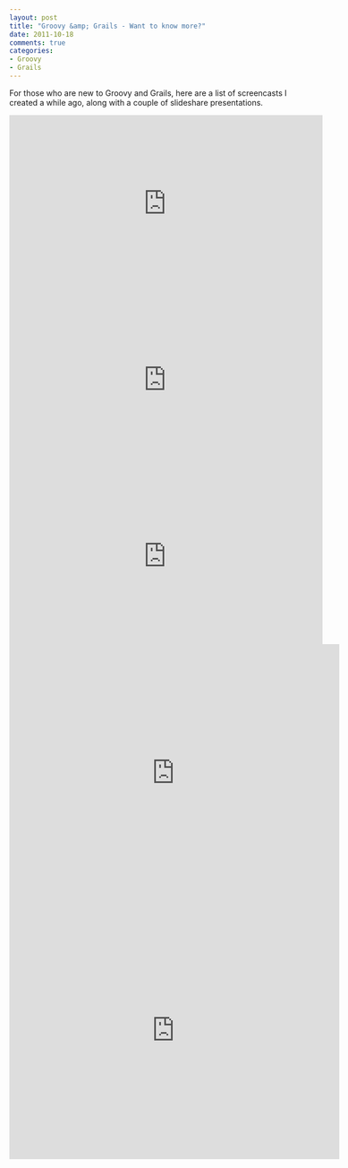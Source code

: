 ```yaml
---
layout: post
title: "Groovy &amp; Grails - Want to know more?"
date: 2011-10-18
comments: true
categories: 
- Groovy
- Grails
---
```


For those who are new to Groovy and Grails, here are a list of screencasts I created a while ago, along with a couple of slideshare presentations.

<iframe width="560" height="315" src="http://www.youtube.com/embed/uF3ilkcXMjM" frameborder="0" allowfullscreen></iframe>
<iframe width="560" height="315" src="http://www.youtube.com/embed/ahRMgvKbVLI" frameborder="0" allowfullscreen></iframe>
<iframe width="560" height="315" src="http://www.youtube.com/embed/ILL2TXAF04k" frameborder="0" allowfullscreen></iframe>

<iframe src="http://www.slideshare.net/slideshow/embed_code/3379277" width="590" height="460" frameborder="0" marginwidth="0" marginheight="0" scrolling="no"></iframe>

<iframe src="http://www.slideshare.net/slideshow/embed_code/3261710" width="590" height="460" frameborder="0" marginwidth="0" marginheight="0" scrolling="no"></iframe>
